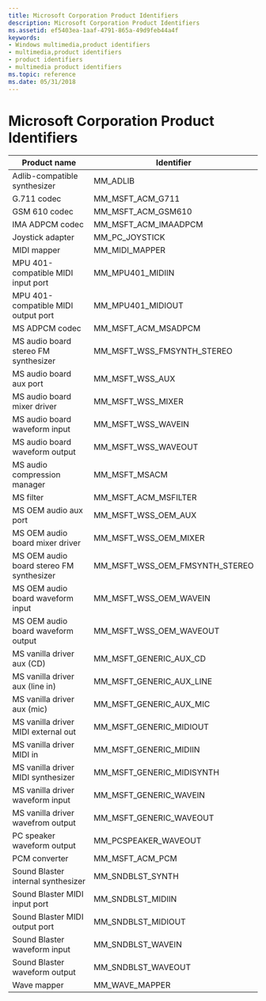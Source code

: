 ```yaml
---
title: Microsoft Corporation Product Identifiers
description: Microsoft Corporation Product Identifiers
ms.assetid: ef5403ea-1aaf-4791-865a-49d9feb44a4f
keywords:
- Windows multimedia,product identifiers
- multimedia,product identifiers
- product identifiers
- multimedia product identifiers
ms.topic: reference
ms.date: 05/31/2018
---
```


# Microsoft Corporation Product Identifiers



| Product name                             | Identifier                          |
|------------------------------------------|-------------------------------------|
| Adlib-compatible synthesizer             | MM\_ADLIB                           |
| G.711 codec                              | MM\_MSFT\_ACM\_G711                 |
| GSM 610 codec                            | MM\_MSFT\_ACM\_GSM610               |
| IMA ADPCM codec                          | MM\_MSFT\_ACM\_IMAADPCM             |
| Joystick adapter                         | MM\_PC\_JOYSTICK                    |
| MIDI mapper                              | MM\_MIDI\_MAPPER                    |
| MPU 401-compatible MIDI input port       | MM\_MPU401\_MIDIIN                  |
| MPU 401-compatible MIDI output port      | MM\_MPU401\_MIDIOUT                 |
| MS ADPCM codec                           | MM\_MSFT\_ACM\_MSADPCM              |
| MS audio board stereo FM synthesizer     | MM\_MSFT\_WSS\_FMSYNTH\_STEREO      |
| MS audio board aux port                  | MM\_MSFT\_WSS\_AUX                  |
| MS audio board mixer driver              | MM\_MSFT\_WSS\_MIXER                |
| MS audio board waveform input            | MM\_MSFT\_WSS\_WAVEIN               |
| MS audio board waveform output           | MM\_MSFT\_WSS\_WAVEOUT              |
| MS audio compression manager             | MM\_MSFT\_MSACM                     |
| MS filter                                | MM\_MSFT\_ACM\_MSFILTER             |
| MS OEM audio aux port                    | MM\_MSFT\_WSS\_OEM\_AUX             |
| MS OEM audio board mixer driver          | MM\_MSFT\_WSS\_OEM\_MIXER           |
| MS OEM audio board stereo FM synthesizer | MM\_MSFT\_WSS\_OEM\_FMSYNTH\_STEREO |
| MS OEM audio board waveform input        | MM\_MSFT\_WSS\_OEM\_WAVEIN          |
| MS OEM audio board waveform output       | MM\_MSFT\_WSS\_OEM\_WAVEOUT         |
| MS vanilla driver aux (CD)               | MM\_MSFT\_GENERIC\_AUX\_CD          |
| MS vanilla driver aux (line in)          | MM\_MSFT\_GENERIC\_AUX\_LINE        |
| MS vanilla driver aux (mic)              | MM\_MSFT\_GENERIC\_AUX\_MIC         |
| MS vanilla driver MIDI external out      | MM\_MSFT\_GENERIC\_MIDIOUT          |
| MS vanilla driver MIDI in                | MM\_MSFT\_GENERIC\_MIDIIN           |
| MS vanilla driver MIDI synthesizer       | MM\_MSFT\_GENERIC\_MIDISYNTH        |
| MS vanilla driver waveform input         | MM\_MSFT\_GENERIC\_WAVEIN           |
| MS vanilla driver wavefrom output        | MM\_MSFT\_GENERIC\_WAVEOUT          |
| PC speaker waveform output               | MM\_PCSPEAKER\_WAVEOUT              |
| PCM converter                            | MM\_MSFT\_ACM\_PCM                  |
| Sound Blaster internal synthesizer       | MM\_SNDBLST\_SYNTH                  |
| Sound Blaster MIDI input port            | MM\_SNDBLST\_MIDIIN                 |
| Sound Blaster MIDI output port           | MM\_SNDBLST\_MIDIOUT                |
| Sound Blaster waveform input             | MM\_SNDBLST\_WAVEIN                 |
| Sound Blaster waveform output            | MM\_SNDBLST\_WAVEOUT                |
| Wave mapper                              | MM\_WAVE\_MAPPER                    |



 

 

 




